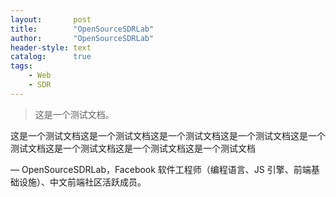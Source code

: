 ```yaml
---
layout:       post
title:        "OpenSourceSDRLab"
author:       "OpenSourceSDRLab"
header-style: text
catalog:      true
tags:
    - Web
    - SDR
---
```


> 这是一个测试文档。

这是一个测试文档这是一个测试文档这是一个测试文档这是一个测试文档这是一个测试文档这是一个测试文档这是一个测试文档这是一个测试文档

— OpenSourceSDRLab，Facebook 软件工程师（编程语言、JS 引擎、前端基础设施）、中文前端社区活跃成员。
